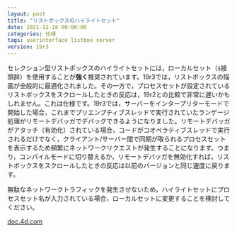 ```yaml
---
layout: post
title: "リストボックスのハイライトセット"
date: 2021-12-18 00:00:00
categories: 仕様
tags: userinterface listbox server
version: 19r3
---
```


セレクション型リストボックスのハイライトセットには，ローカルセット（`$`接頭辞）を使用することが**強く**推奨されています。19r3では，リストボックスの描画が全般的に最適化されました。その一方で，プロセスセットが設定されているリストボックスをスクロールしたときの反応は，19r2との比較で非常に遅いかもしれません。これは仕様です。19r3では，サーバーをインタープリターモードで開始した場合，これまでプリエンプティブスレッドで実行されていたランゲージ処理がリモートデバッガでデバッグできるようになりました。リモートデバッガがアタッチ（有効化）されている場合，コードがコオペラティブスレッドで実行されるだけでなく，クライアント/サーバー間で同期が取られるプロセスセットを表示するため頻繁にネットワークリクエストが発生することになります。つまり，コンパイルモードに切り替えるか，リモートデバッガを無効化すれば，リストボックスをスクロールしたときの反応は以前のバージョンと同じ速度に戻ります。

無駄なネットワークトラフィックを発生させないため，ハイライトセットにプロセスセット名が入力されている場合，ローカルセットに変更することを検討してください。

<i class="fa fa-external-link" aria-hidden="true"></i> [doc.4d.com](https://doc.4d.com/4Dv19R3/4D/19-R3/List-box-specific-properties.300-5612447.ja.html)
